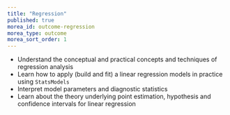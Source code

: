 ```yaml
---
title: "Regression"
published: true
morea_id: outcome-regression
morea_type: outcome
morea_sort_order: 1
---
```


* Understand the conceptual and practical concepts and techniques of regression analysis
* Learn how to apply (build and fit) a linear regression models in practice using `StatsModels`
* Interpret model parameters and diagnostic statistics
* Learn about the theory underlying point estimation, hypothesis and confidence intervals for linear regression 